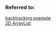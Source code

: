 ### Referred to:

[backtracking example](https://www.programcreek.com/2014/02/leetcode-combination-sum-java/) <br />
[2D ArrayList](https://stackoverflow.com/questions/32416329/printing-2d-arraylist) <br />
